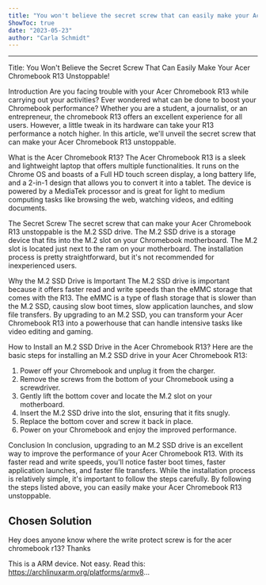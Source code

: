 ```yaml
---
title: "You won't believe the secret screw that can easily make your Acer Chromebook R13 unstoppable!"
ShowToc: true 
date: "2023-05-23"
author: "Carla Schmidt"
---
```

*****
Title: You Won't Believe the Secret Screw That Can Easily Make Your Acer Chromebook R13 Unstoppable!

Introduction
Are you facing trouble with your Acer Chromebook R13 while carrying out your activities? Ever wondered what can be done to boost your Chromebook performance? Whether you are a student, a journalist, or an entrepreneur, the chromebook R13 offers an excellent experience for all users. However, a little tweak in its hardware can take your R13 performance a notch higher. In this article, we'll unveil the secret screw that can make your Acer Chromebook R13 unstoppable.

What is the Acer Chromebook R13?
The Acer Chromebook R13 is a sleek and lightweight laptop that offers multiple functionalities. It runs on the Chrome OS and boasts of a Full HD touch screen display, a long battery life, and a 2-in-1 design that allows you to convert it into a tablet. The device is powered by a MediaTek processor and is great for light to medium computing tasks like browsing the web, watching videos, and editing documents.

The Secret Screw
The secret screw that can make your Acer Chromebook R13 unstoppable is the M.2 SSD drive. The M.2 SSD drive is a storage device that fits into the M.2 slot on your Chromebook motherboard. The M.2 slot is located just next to the ram on your motherboard. The installation process is pretty straightforward, but it's not recommended for inexperienced users.

Why the M.2 SSD Drive is Important
The M.2 SSD drive is important because it offers faster read and write speeds than the eMMC storage that comes with the R13. The eMMC is a type of flash storage that is slower than the M.2 SSD, causing slow boot times, slow application launches, and slow file transfers. By upgrading to an M.2 SSD, you can transform your Acer Chromebook R13 into a powerhouse that can handle intensive tasks like video editing and gaming. 

How to Install an M.2 SSD Drive in the Acer Chromebook R13?
Here are the basic steps for installing an M.2 SSD drive in your Acer Chromebook R13:

1. Power off your Chromebook and unplug it from the charger.
2. Remove the screws from the bottom of your Chromebook using a screwdriver.
3. Gently lift the bottom cover and locate the M.2 slot on your motherboard. 
4. Insert the M.2 SSD drive into the slot, ensuring that it fits snugly.
5. Replace the bottom cover and screw it back in place. 
6. Power on your Chromebook and enjoy the improved performance.

Conclusion
In conclusion, upgrading to an M.2 SSD drive is an excellent way to improve the performance of your Acer Chromebook R13. With its faster read and write speeds, you'll notice faster boot times, faster application launches, and faster file transfers. While the installation process is relatively simple, it's important to follow the steps carefully. By following the steps listed above, you can easily make your Acer Chromebook R13 unstoppable.


## Chosen Solution
 Hey does anyone know where the write protect screw is for the acer chromebook r13? Thanks

 This is a ARM device. Not easy.
Read this:
https://archlinuxarm.org/platforms/armv8...





